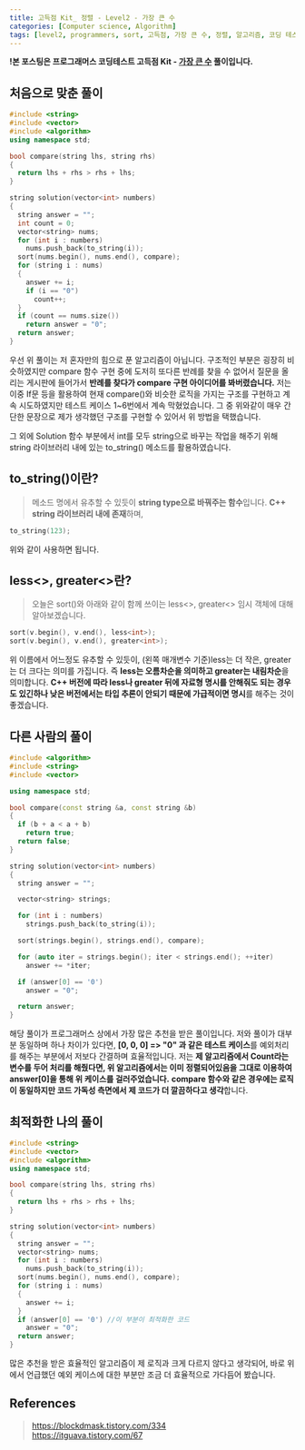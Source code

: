 ```yaml
---
title: 고득점 Kit_ 정렬 - Level2 - 가장 큰 수
categories: [Computer science, Algorithm]
tags: [level2, programmers, sort, 고득점, 가장 큰 수, 정렬, 알고리즘, 코딩 테스트, 프로그래머스]
---
```


**!본 포스팅은 프로그래머스 코딩테스트 고득점 Kit - [가장 큰 수](https://programmers.co.kr/learn/courses/30/lessons/42746) 풀이입니다.**

## 처음으로 맞춘 풀이
``` cpp
#include <string>
#include <vector>
#include <algorithm>
using namespace std;

bool compare(string lhs, string rhs)
{
  return lhs + rhs > rhs + lhs;
}

string solution(vector<int> numbers)
{
  string answer = "";
  int count = 0;
  vector<string> nums;
  for (int i : numbers)
    nums.push_back(to_string(i));
  sort(nums.begin(), nums.end(), compare);
  for (string i : nums)
  {
    answer += i;
    if (i == "0")
      count++;
  }
  if (count == nums.size())
    return answer = "0";
  return answer;
}
```

우선 위 풀이는 저 혼자만의 힘으로 푼 알고리즘이 아닙니다. 구조적인 부분은 굉장히 비슷하였지만 compare 함수 구현 중에 도저히 또다른 반례를 찾을 수 없어서 질문을 올리는 게시판에 들어가서 **반례를 찾다가 compare 구현 아이디어를 봐버렸습니다.**
저는 이중 If문 등을 활용하여 현재 compare()와 비슷한 로직을 가지는 구조를 구현하고 계속 시도하였지만 테스트 케이스 1~6번에서 계속 막혔었습니다. 그 중 위와같이 매우 간단한 문장으로 제가 생각했던 구조를 구현할 수 있어서 위 방법을 택했습니다.

그 외에 Solution 함수 부분에서 int를 모두 string으로 바꾸는 작업을 해주기 위해 string 라이브러리 내에 있는 to_string() 메소드를 활용하였습니다.

## to_string()이란?
> 메소드 명에서 유추할 수 있듯이 **string type으로 바꿔주는 함수**입니다. **C++ string 라이브러리 내에 존재**하며, 
``` cpp
to_string(123);
```
위와 같이 사용하면 됩니다.

## less<>, greater<>란?
> 오늘은 sort()와 아래와 같이 함께 쓰이는 less<>, greater<> 임시 객체에 대해 알아보겠습니다.
``` cpp
sort(v.begin(), v.end(), less<int>);
sort(v.begin(), v.end(), greater<int>);
```
위 이름에서 어느정도 유추할 수 있듯이, (왼쪽 매개변수 기준)less는 더 작은, greater는 더 크다는 의미를 가집니다. 즉 **less는 오름차순을 의미하고 greater는 내림차순**을 의미합니다.
**C++ 버전에 따라 less나 greater 뒤에 자료형 명시를 안해줘도 되는 경우도 있긴하나 낮은 버전에서는 타입 추론이 안되기 때문에 가급적이면 명시**를 해주는 것이 좋겠습니다.

## 다른 사람의 풀이
``` cpp
#include <algorithm>
#include <string>
#include <vector>

using namespace std;

bool compare(const string &a, const string &b)
{
  if (b + a < a + b)
    return true;
  return false;
}

string solution(vector<int> numbers)
{
  string answer = "";

  vector<string> strings;

  for (int i : numbers)
    strings.push_back(to_string(i));

  sort(strings.begin(), strings.end(), compare);

  for (auto iter = strings.begin(); iter < strings.end(); ++iter)
    answer += *iter;

  if (answer[0] == '0')
    answer = "0";

  return answer;
}
```
해당 풀이가 프로그래머스 상에서 가장 많은 추천을 받은 풀이입니다. 저와 풀이가 대부분 동일하며 하나 차이가 있다면, **[0, 0, 0] => "0" 과 같은 테스트 케이스**를 예외처리를 해주는 부분에서 저보다 간결하며 효율적입니다. 
저는 **제 알고리즘에서 Count라는 변수를 두어 처리를 해줬다면, 위 알고리즘에서는 이미 정렬되어있음을 그대로 이용하여 answer[0]을 통해 위 케이스를 걸러주었습니다.**
**compare 함수와 같은 경우에는 로직이 동일하지만 코드 가독성 측면에서 제 코드가 더 깔끔하다고 생각**합니다.

## 최적화한 나의 풀이
``` cpp
#include <string>
#include <vector>
#include <algorithm>
using namespace std;

bool compare(string lhs, string rhs)
{
  return lhs + rhs > rhs + lhs;
}

string solution(vector<int> numbers)
{
  string answer = "";
  vector<string> nums;
  for (int i : numbers)
    nums.push_back(to_string(i));
  sort(nums.begin(), nums.end(), compare);
  for (string i : nums)
  {
    answer += i;
  }
  if (answer[0] == '0') //이 부분이 최적화한 코드
    answer = "0";
  return answer;
}
```
많은 추천을 받은 효율적인 알고리즘이 제 로직과 크게 다르지 않다고 생각되어, 바로 위에서 언급했던 예외 케이스에 대한 부분만 조금 더 효율적으로 가다듬어 봤습니다.

## References
> https://blockdmask.tistory.com/334  
https://itguava.tistory.com/67